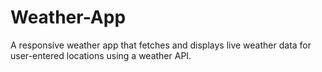 # Weather-App
A responsive weather app that fetches and displays live weather data for user-entered locations using a weather API.
